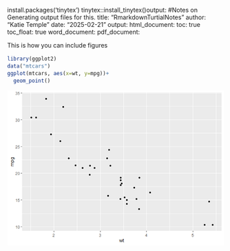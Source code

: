 install.packages(‘tinytex’) tinytex::install_tinytex()output: \#Notes on
Generating output files for this. title: “RmarkdownTurtialNotes” author:
“Katie Temple” date: “2025-02-21” output: html_document: toc: true
toc_float: true word_document: pdf_document:

This is how you can include figures

``` r
library(ggplot2)
data("mtcars")
ggplot(mtcars, aes(x=wt, y=mpg))+
  geom_point()
```

![](RMarkDownTutorialNotes_kat_files/figure-gfm/Include%20Figure-1.png)<!-- -->
